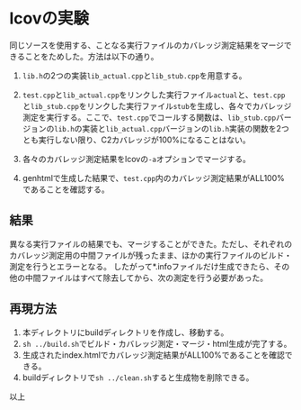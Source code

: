 # lcovの実験

同じソースを使用する、ことなる実行ファイルのカバレッジ測定結果をマージできることをためした。方法は以下の通り。

1. `lib.h`の2つの実装`lib_actual.cpp`と`lib_stub.cpp`を用意する。

2. `test.cpp`と`lib_actual.cpp`をリンクした実行ファイル`actual`と、`test.cpp`と`lib_stub.cpp`をリンクした実行ファイル`stub`を生成し、各々でカバレッジ測定を実行する。ここで、`test.cpp`でコールする関数は、`lib_stub.cpp`バージョンの`lib.h`の実装と`lib_actual.cpp`バージョンの`lib.h`実装の関数を2つとも実行しない限り、C2カバレッジが100%になることはない。

3. 各々のカバレッジ測定結果をlcovの`-a`オプションでマージする。

4. genhtmlで生成した結果で、`test.cpp`内のカバレッジ測定結果がALL100%であることを確認する。

## 結果

異なる実行ファイルの結果でも、マージすることができた。ただし、それぞれのカバレッジ測定用の中間ファイルが残ったまま、ほかの実行ファイルのビルド・測定を行うとエラーとなる。
したがって*.infoファイルだけ生成できたら、その他の中間ファイルはすべて除去してから、次の測定を行う必要があった。

## 再現方法

1. 本ディレクトリにbuildディレクトリを作成し、移動する。
2. `sh ../build.sh`でビルド・カバレッジ測定・マージ・html生成が完了する。
3. 生成されたindex.htmlでカバレッジ測定結果がALL100%であることを確認できる。
4. buildディレクトリで`sh ../clean.sh`すると生成物を削除できる。

以上